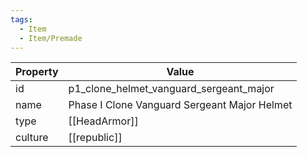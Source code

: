 ```yaml
---
tags:
  - Item
  - Item/Premade
---
```


| Property | Value                                        |
| -------- | -------------------------------------------- |
| id       | p1_clone_helmet_vanguard_sergeant_major      |
| name     | Phase I Clone Vanguard Sergeant Major Helmet |
| type     | [[HeadArmor]]                                |
| culture  | [[republic]]                        |


